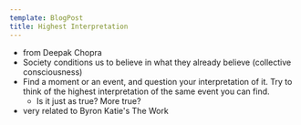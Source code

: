 ```yaml
---
template: BlogPost
title: Highest Interpretation
---
```


- from Deepak Chopra
- Society conditions us to believe in what they already believe (collective consciousness)
- Find a moment or an event, and question your interpretation of it. Try to think of the highest interpretation of the same event you can find.
  - Is it just as true? More true?
- very related to Byron Katie's The Work
